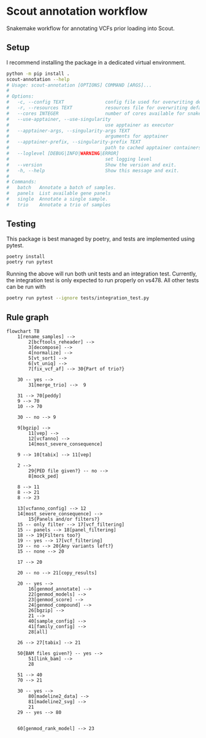 # Scout annotation workflow

Snakemake workflow for annotating VCFs prior loading into Scout.

## Setup

I recommend installing the package in a dedicated virtual environment.

```bash
python -m pip install .
scout-annotation --help
# Usage: scout-annotation [OPTIONS] COMMAND [ARGS]...
#
# Options:
#   -c, --config TEXT               config file used for overwriting defaults
#   -r, --resources TEXT            resources file for overwriting defaults
#   --cores INTEGER                 number of cores available for snakemake
#   --use-apptainer, --use-singularity
#                                   use apptainer as executor
#   --apptainer-args, --singularity-args TEXT
#                                   arguments for apptainer
#   --apptainer-prefix, --singularity-prefix TEXT
#                                   path to cached apptainer containers
#   --loglevel [DEBUG|INFO|WARNING|ERROR]
#                                   set logging level
#   --version                       Show the version and exit.
#   -h, --help                      Show this message and exit.
#
# Commands:
#   batch   Annotate a batch of samples.
#   panels  List available gene panels
#   single  Annotate a single sample.
#   trio    Annotate a trio of samples
```

## Testing

This package is best managed by poetry, and tests are implemented using pytest.

```bash
poetry install
poetry run pytest
```

Running the above will run both unit tests and an integration test.
Currently, the integration test is only expected to run properly on vs478.
All other tests can be run with

```bash
poetry run pytest --ignore tests/integration_test.py
```

## Rule graph

```mermaid
flowchart TB
    1[rename_samples] -->
        2[bcftools_reheader] -->
        3[decompose] -->
        4[normalize] -->
        5[vt_sort] -->
        6[vt_uniq] -->
        7[fix_vcf_af] --> 30{Part of trio?}

    30 -- yes -->
        31[merge_trio] -->  9

    31 --> 70[peddy]
    9 --> 70
    10 --> 70

    30 -- no --> 9

    9[bgzip] -->
        11[vep] -->
        12[vcfanno] -->
        14[most_severe_consequence]

    9 --> 10[tabix] --> 11[vep]

    2 -->
        29{PED file given?} -- no -->
        8[mock_ped]

    8 --> 11
    8 --> 21
    8 --> 23

    13[vcfanno_config] --> 12
    14[most_severe_consequence] -->
        15{Panels and/or filters?}
    15 -- only filter --> 17[vcf_filtering]
    15 -- panels --> 18[panel_filtering]
    18 --> 19{Filters too?}
    19 -- yes --> 17[vcf_filtering]
    19 -- no --> 20{Any variants left?}
    15 -- none --> 20

    17 --> 20

    20 -- no --> 21[copy_results]

    20 -- yes -->
        16[genmod_annotate] -->
        22[genmod_models] -->
        23[genmod_score] -->
        24[genmod_compound] -->
        26[bgzip] -->
        21 -->
        40[sample_config] -->
        41[family_config] -->
        28[all]

    26 --> 27[tabix] --> 21

    50{BAM files given?} -- yes -->
        51[link_bam] -->
        28

    51 --> 40
    70 --> 21

    30 -- yes -->
        80[madeline2_data] -->
        81[madeline2_svg] -->
        21
    29 -- yes --> 80


    60[genmod_rank_model] --> 23
```
